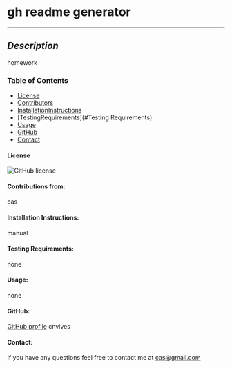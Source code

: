 
# gh readme generator
-----------------------------
## _Description_
homework

### Table of Contents
* [License](#License)
* [Contributors](#Contribution)
* [InstallationInstructions](#Installation)
* [TestingRequirements](#Testing Requirements)
* [Usage](#Usage)
* [GitHub](#GitHub)
* [Contact](#Contact)

#### License
![GitHub license](https://img.shields.io/badge/license-MIT-blue.svg)

#### Contributions from:
cas

#### Installation Instructions:
manual

#### Testing Requirements:
none

#### Usage: 
none

#### GitHub:
[GitHub profile](https://github.com/cnvives)
cnvives

#### Contact: 
If you have any questions feel free to contact me at
cas@gmail.com
